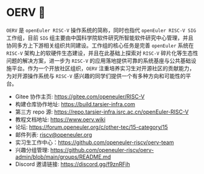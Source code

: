
<!--

**Here are some ideas to get you started:**

🙋‍♀️ A short introduction - what is your organization all about?
🌈 Contribution guidelines - how can the community get involved?
👩‍💻 Useful resources - where can the community find your docs? Is there anything else the community should know?
🍿 Fun facts - what does your team eat for breakfast?
🧙 Remember, you can do mighty things with the power of [Markdown](https://docs.github.com/github/writing-on-github/getting-started-with-writing-and-formatting-on-github/basic-writing-and-formatting-syntax)
-->

# OERV 👋

`OERV` 是 `openEuler RISC-V` 操作系统的简称，同时也指代 `openEuler RISC-V SIG` 工作组，目前 `SIG` 组主要由中国科学院软件研究所智能软件研究中心管理，并且协同多方上下游相关组织共同建设。工作组的核心任务是完善 `openEuler` 系统在 `RISC-V` 架构上的软硬件生态建设，并且在此基础上探索对 `RISC-V` 碎片化等生态性问题的解决方案，进一步为 `RISC-V` 的应用落地提供可靠的系统基座与公共基础设施平台。作为一个开放社区组织，`OERV` 注重培养实习生对开源社区的贡献能力，为对开源操作系统与 `RISC-V` 感兴趣的同学们提供一个有多种方向和可能性的平台。

- Gitee 协作主页: <https://gitee.com/openeuler/RISC-V>
- 构建仓库协作地址: <https://build.tarsier-infra.com>
- 第三方 repo 源: <https://repo.tarsier-infra.isrc.ac.cn/openEuler-RISC-V>
- 教程文档地址: <https://www.oerv.wiki>
- 论坛: <https://forum.openeuler.org/c/other-tec/15-category/15>
- 邮件列表: <riscv@openeuler.org>
- 实习生工作中心：<https://github.com/openeuler-riscv/oerv-team>
- 兴趣分组管理: <https://github.com/openeuler-riscv/oerv-admin/blob/main/groups/README.md>
- Discord 邀请链接: <https://discord.gg/f9znRFjh>
